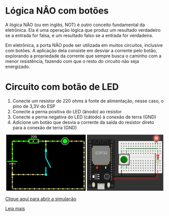 # Lógica NÂO com botões

A lógica NÃO (ou em inglês, NOT) é outro conceito fundamental da eletrônica. Ela é uma operação lógica que produz um resultado verdadeiro se a entrada for falsa, e um resultado falso se a entrada for verdadeira.

Em eletrônica, a porta NÃO pode ser utilizada em muitos circuitos, inclusive com botões. A aplicação dela consiste em desviar a corrente pelo botão, explorando a propriedade da corrente que sempre busca o caminho com a menor resistência, fazendo com que o resto do circuito não seja energizado.

# Circuito com botão de LED

1. Conecte um resistor de 220 ohms à fonte de alimentação, nesse caso, o pino de 3,3V do ESP
2. Conecte a perna positiva do LED (ânodo) ao resistor
3. Conecte a perna negativa do LED (cátodo) à conexão de terra (GND)
4. Adicione um botão que desvia a corrente da saída do resistor direto para a conexão de terra (GND)

<p align="center">
    <img src="Images/falstadCircuit.gif" alt="Circuito Falstad" width="50%"></img>
    <img src="Images/wokwiCircuit.gif" alt="Circuito Wokwi" width="48%"></img>
</p>

[Clique aqui para abrir a simulação](https://wokwi.com/projects/358940131730503681)

[Leia mais](https://wiki.ifsc.edu.br/mediawiki/index.php/AULA_3_-_Eletr%C3%B4nica_Digital_1_-_Gradua%C3%A7%C3%A3o#Porta_INVERSORA)

